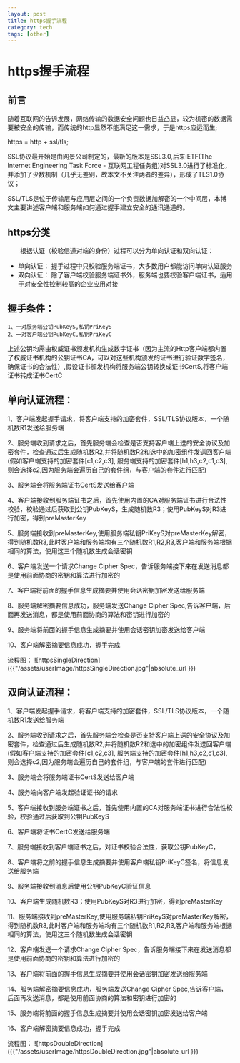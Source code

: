 ```yaml
---
layout: post
title: https握手流程
category: tech
tags: [other]
---
```


#  https握手流程

## 前言
随着互联网的告诉发展，网络传输的数据安全问题也日益凸显，较为机密的数据需要被安全的传输，而传统的http显然不能满足这一需求，于是https应运而生;

 https = http + ssl/tls;

 SSL协议最开始是由网景公司制定的，最新的版本是SSL3.0,后来IETF(The Internet Engineering Task Force - 互联网工程任务组)对SSL3.0进行了标准化，并添加了少数机制（几乎无差别，故本文不关注两者的差异），形成了TLS1.0协议；

 SSL/TLS是位于传输层与应用层之间的一个负责数据加解密的一个中间层，本博文主要讲述客户端和服务端如何通过握手建立安全的通讯通道的。

## https分类

&emsp;&emsp;根据认证（校验信道对端的身份）过程可以分为单向认证和双向认证：

* 单向认证： 握手过程中只校验服务端证书，大多数用户都能访问单向认证服务
* 双向认证： 除了客户端校验服务端证书外，服务端也要校验客户端证书，适用于对安全性控制较高的企业应用对接

## 握手条件：
	1、一对服务端公钥PubKeyS,私钥PriKeyS
	2、一对客户端公钥PubKeyC,私钥PriKeyC

上述公钥均需由权威证书颁发机构生成数字证书（因为主流的Http客户端都内置了权威证书机构的公钥证书CA，可以对这些机构颁发的证书进行验证数字签名，确保证书的合法性）,假设证书颁发机构将服务端公钥转换成证书CertS,将客户端证书转成证书CertC

## 单向认证流程：
 1、客户端发起握手请求，将客户端支持的加密套件，SSL/TLS协议版本，一个随机数R1发送给服务端

 2、服务端收到请求之后，首先服务端会检查是否支持客户端上送的安全协议及加密套件，检查通过后生成随机数R2,并将随机数R2和选中的加密组件发送回客户端(假如客户端支持的加密套件[c1,c2,c3], 服务端支持的加密套件[h1,h3,c2,c1,c3],则会选择c2,因为服务端会遍历自己的套件组，与客户端的套件进行匹配)

 3、服务端会将服务端证书CertS发送给客户端

 4、客户端接收到服务端证书之后，首先使用内置的CA对服务端证书进行合法性校验，校验通过后获取到公钥PubKeyS，生成随机数R3；使用PubKeyS对R3进行加密，得到preMasterKey

 5、服务端接收到preMasterKey,使用服务端私钥PriKeyS对preMasterKey解密，得到随机数R3,此时客户端和服务端均有三个随机数R1,R2,R3,客户端和服务端根据相同的算法，使用这三个随机数生成会话密钥

 6、客户端发送一个请求Change Cipher Spec，告诉服务端接下来在发送消息都是使用前面协商的密钥和算法进行加密的

 7、客户端将前面的握手信息生成摘要并使用会话密钥加密发送给服务端

 8、服务端解密摘要信息成功，服务端发送Change Cipher Spec,告诉客户端，后面再发送消息，都是使用前面协商的算法和密钥进行加密的

 9、服务端将前面的握手信息生成摘要并使用会话密钥加密发送给客户端

 10、客户端解密摘要信息成功，握手完成

流程图：
![httpsSingleDirection]({{"/assets/userImage/httpsSingleDirection.jpg"|absolute_url }})


## 双向认证流程：
 1、客户端发起握手请求，将客户端支持的加密套件，SSL/TLS协议版本，一个随机数R1发送给服务端

 2、服务端收到请求之后，首先服务端会检查是否支持客户端上送的安全协议及加密套件，检查通过后生成随机数R2,并将随机数R2和选中的加密组件发送回客户端(假如客户端支持的加密套件[c1,c2,c3], 服务端支持的加密套件[h1,h3,c2,c1,c3],则会选择c2,因为服务端会遍历自己的套件组，与客户端的套件进行匹配)

 3、服务端会将服务端证书CertS发送给客户端

 4、服务端向客户端发起验证证书的请求

 5、客户端接收到服务端证书之后，首先使用内置的CA对服务端证书进行合法性校验，校验通过后获取到公钥PubKeyS

 6、客户端将证书CertC发送给服务端

 7、服务端接收到客户端证书之后，对证书校验合法性，获取公钥PubKeyC，

 8、客户端将之前的握手信息生成摘要并使用客户端私钥PriKeyC签名，将信息发送给服务端

 9、服务端接收到消息后使用公钥PubKeyC验证信息

 10、客户端生成随机数R3；使用PubKeyS对R3进行加密，得到preMasterKey

 11、服务端接收到preMasterKey,使用服务端私钥PriKeyS对preMasterKey解密，得到随机数R3,此时客户端和服务端均有三个随机数R1,R2,R3,客户端和服务端根据相同的算法，使用这三个随机数生成会话密钥

 12、客户端发送一个请求Change Cipher Spec，告诉服务端接下来在发送消息都是使用前面协商的密钥和算法进行加密的

 13、客户端将前面的握手信息生成摘要并使用会话密钥加密发送给服务端

 14、服务端解密摘要信息成功，服务端发送Change Cipher Spec,告诉客户端，后面再发送消息，都是使用前面协商的算法和密钥进行加密的

 15、服务端将前面的握手信息生成摘要并使用会话密钥加密发送给客户端

 16、客户端解密摘要信息成功，握手完成

流程图：
![httpsDoubleDirection]({{"/assets/userImage/httpsDoubleDirection.jpg"|absolute_url }})